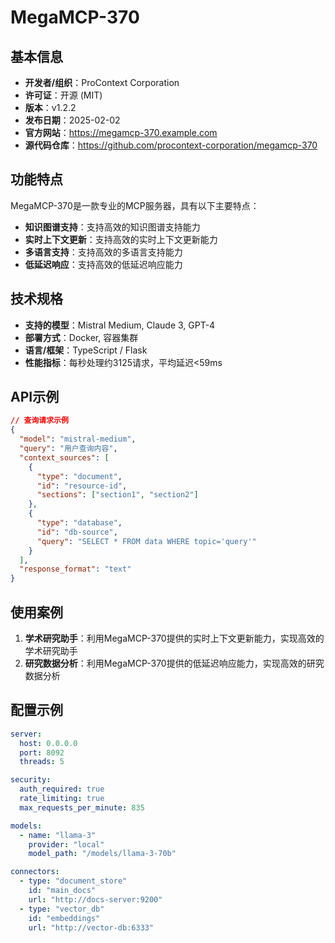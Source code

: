 # MegaMCP-370

## 基本信息

- **开发者/组织**：ProContext Corporation
- **许可证**：开源 (MIT)
- **版本**：v1.2.2
- **发布日期**：2025-02-02
- **官方网站**：https://megamcp-370.example.com
- **源代码仓库**：https://github.com/procontext-corporation/megamcp-370

## 功能特点

MegaMCP-370是一款专业的MCP服务器，具有以下主要特点：

- **知识图谱支持**：支持高效的知识图谱支持能力
- **实时上下文更新**：支持高效的实时上下文更新能力
- **多语言支持**：支持高效的多语言支持能力
- **低延迟响应**：支持高效的低延迟响应能力


## 技术规格

- **支持的模型**：Mistral Medium, Claude 3, GPT-4
- **部署方式**：Docker, 容器集群
- **语言/框架**：TypeScript / Flask
- **性能指标**：每秒处理约3125请求，平均延迟<59ms

## API示例

```json
// 查询请求示例
{
  "model": "mistral-medium",
  "query": "用户查询内容",
  "context_sources": [
    {
      "type": "document",
      "id": "resource-id",
      "sections": ["section1", "section2"]
    },
    {
      "type": "database",
      "id": "db-source",
      "query": "SELECT * FROM data WHERE topic='query'"
    }
  ],
  "response_format": "text"
}
```

## 使用案例

1. **学术研究助手**：利用MegaMCP-370提供的实时上下文更新能力，实现高效的学术研究助手
2. **研究数据分析**：利用MegaMCP-370提供的低延迟响应能力，实现高效的研究数据分析


## 配置示例

```yaml
server:
  host: 0.0.0.0
  port: 8092
  threads: 5

security:
  auth_required: true
  rate_limiting: true
  max_requests_per_minute: 835

models:
  - name: "llama-3"
    provider: "local"
    model_path: "/models/llama-3-70b"

connectors:
  - type: "document_store"
    id: "main_docs"
    url: "http://docs-server:9200"
  - type: "vector_db"
    id: "embeddings"
    url: "http://vector-db:6333"
```